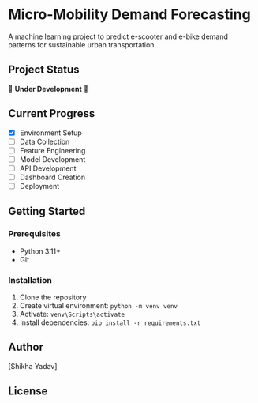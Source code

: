 # Micro-Mobility Demand Forecasting

A machine learning project to predict e-scooter and e-bike demand patterns for sustainable urban transportation.

## Project Status
🚧 **Under Development** 🚧

## Current Progress
- [x] Environment Setup
- [ ] Data Collection
- [ ] Feature Engineering
- [ ] Model Development
- [ ] API Development
- [ ] Dashboard Creation
- [ ] Deployment

## Getting Started

### Prerequisites
- Python 3.11+
- Git

### Installation
1. Clone the repository
2. Create virtual environment: `python -m venv venv`
3. Activate: `venv\Scripts\activate`
4. Install dependencies: `pip install -r requirements.txt`

## Author
[Shikha Yadav]

## License

